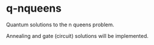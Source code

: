 # q-nqueens
Quantum solutions to the n queens problem.

Annealing and gate (circuit) solutions will be implemented.
